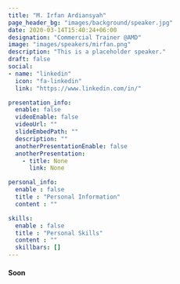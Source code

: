 ```yaml
---
title: "M. Irfan Ardiansyah"
page_header_bg: "images/background/speaker.jpg"
date: 2020-03-14T15:40:24+06:00
designation: "Commercial Trainer @AMD"
image: "images/speakers/mirfan.png"
description: "This is a placeholder speaker."
draft: false
social:
- name: "linkedin"
  icon: "fa-linkedin"
  link: "https://www.linkedin.com/in/"

presentation_info:
  enable: false
  videoEnable: false
  videoUrl: ""
  slideEmbedPath: ""
  description: ""
  anotherPresentationEnable: false
  anotherPresentation:
    - title: None
      link: None

personal_info:
  enable : false
  title : "Personal Information"
  content : ""

skills:
  enable : false
  title : "Personal Skills"
  content : ""
  skillbars: []
---
```


#### Soon

